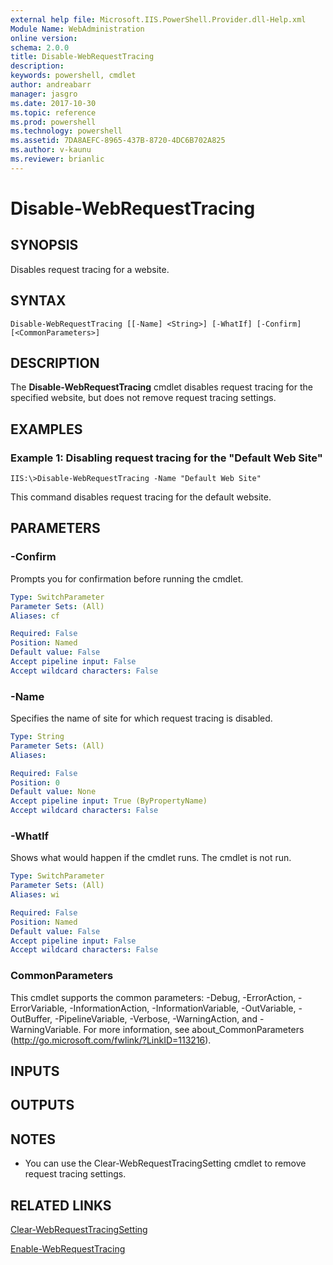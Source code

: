 ```yaml
---
external help file: Microsoft.IIS.PowerShell.Provider.dll-Help.xml
Module Name: WebAdministration
online version: 
schema: 2.0.0
title: Disable-WebRequestTracing
description: 
keywords: powershell, cmdlet
author: andreabarr
manager: jasgro
ms.date: 2017-10-30
ms.topic: reference
ms.prod: powershell
ms.technology: powershell
ms.assetid: 7DA8AEFC-8965-437B-8720-4DC6B702A825
ms.author: v-kaunu
ms.reviewer: brianlic
---
```


# Disable-WebRequestTracing

## SYNOPSIS
Disables request tracing for a website.

## SYNTAX

```
Disable-WebRequestTracing [[-Name] <String>] [-WhatIf] [-Confirm] [<CommonParameters>]
```

## DESCRIPTION
The **Disable-WebRequestTracing** cmdlet disables request tracing for the specified website, but does not remove request tracing settings.

## EXAMPLES

### Example 1: Disabling request tracing for the "Default Web Site"
```
IIS:\>Disable-WebRequestTracing -Name "Default Web Site"
```

This command disables request tracing for the default website.

## PARAMETERS

### -Confirm
Prompts you for confirmation before running the cmdlet.

```yaml
Type: SwitchParameter
Parameter Sets: (All)
Aliases: cf

Required: False
Position: Named
Default value: False
Accept pipeline input: False
Accept wildcard characters: False
```

### -Name
Specifies the name of site for which request tracing is disabled.

```yaml
Type: String
Parameter Sets: (All)
Aliases: 

Required: False
Position: 0
Default value: None
Accept pipeline input: True (ByPropertyName)
Accept wildcard characters: False
```

### -WhatIf
Shows what would happen if the cmdlet runs.
The cmdlet is not run.

```yaml
Type: SwitchParameter
Parameter Sets: (All)
Aliases: wi

Required: False
Position: Named
Default value: False
Accept pipeline input: False
Accept wildcard characters: False
```

### CommonParameters
This cmdlet supports the common parameters: -Debug, -ErrorAction, -ErrorVariable, -InformationAction, -InformationVariable, -OutVariable, -OutBuffer, -PipelineVariable, -Verbose, -WarningAction, and -WarningVariable. For more information, see about_CommonParameters (http://go.microsoft.com/fwlink/?LinkID=113216).

## INPUTS

## OUTPUTS

## NOTES
* You can use the Clear-WebRequestTracingSetting cmdlet to remove request tracing settings.

## RELATED LINKS

[Clear-WebRequestTracingSetting](./Clear-WebRequestTracingSetting.md)

[Enable-WebRequestTracing](./Enable-WebRequestTracing.md)

